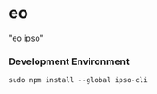 eo
=======

"eo [ipso](https://github.com/nomilous/ipso)"

### Development Environment 

`sudo npm install --global ipso-cli`

